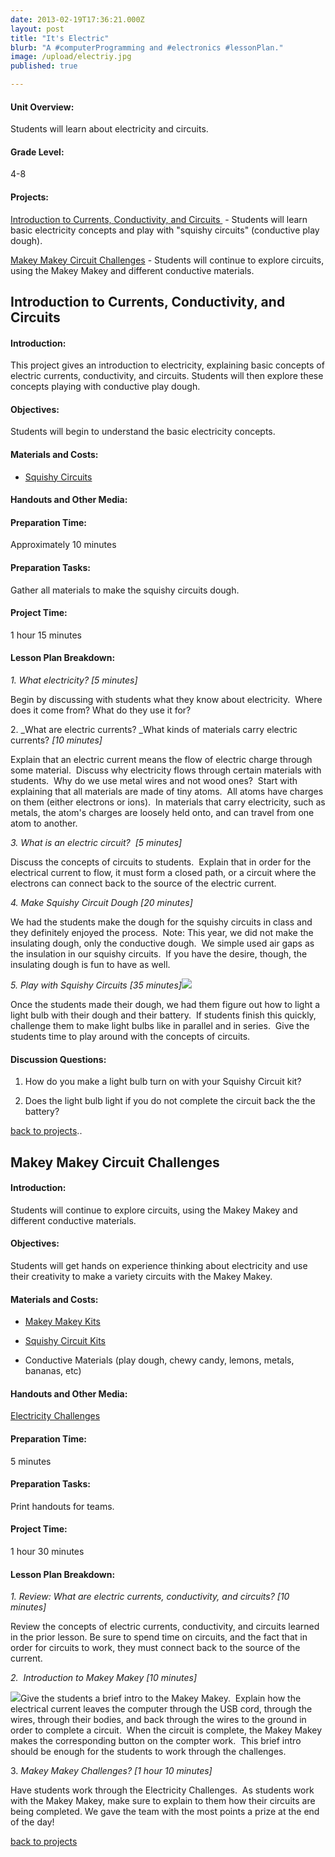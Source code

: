 ```yaml
---
date: 2013-02-19T17:36:21.000Z
layout: post
title: "It's Electric"
blurb: "A #computerProgramming and #electronics #lessonPlan."
image: /upload/electriy.jpg
published: true

---
```


#### Unit Overview:


Students will learn about electricity and circuits.




#### Grade Level:


4-8


#### Projects:


[Introduction to Currents, Conductivity, and Circuits ](http://9-dots.org/electricity#day1) - Students will learn basic electricity concepts and play with "squishy circuits" (conductive play dough).

[Makey Makey Circuit Challenges](http://9-dots.org/electricity#day2) - Students will continue to explore circuits, using the Makey Makey and different conductive materials.

<!-- more -->




## Introduction to Currents, Conductivity, and Circuits




#### Introduction:


This project gives an introduction to electricity, explaining basic concepts of electric currents, conductivity, and circuits. Students will then explore these concepts playing with conductive play dough.


#### Objectives:


Students will begin to understand the basic electricity concepts.


#### Materials and Costs:





	
  * [Squishy Circuits](http://squishycircuitsstore.com/kits.html)




#### Handouts and Other Media:




#### Preparation Time:


Approximately 10 minutes


#### Preparation Tasks:


Gather all materials to make the squishy circuits dough.


#### Project Time:


1 hour 15 minutes


#### Lesson Plan Breakdown:


_1. What electricity? [5 minutes]_

Begin by discussing with students what they know about electricity.  Where does it come from? What do they use it for?

2. _What are electric currents? _What kinds of materials carry electric currents? _[10 minutes]_

Explain that an electric current means the flow of electric charge through some material.  Discuss why electricity flows through certain materials with students.  Why do we use metal wires and not wood ones?  Start with explaining that all materials are made of tiny atoms.  All atoms have charges on them (either electrons or ions).  In materials that carry electricity, such as metals, the atom's charges are loosely held onto, and can travel from one atom to another.

_3. What is an electric circuit?  [5 minutes]_

Discuss the concepts of circuits to students.  Explain that in order for the electrical current to flow, it must form a closed path, or a circuit where the electrons can connect back to the source of the electric current.

_4. Make Squishy Circuit Dough [20 minutes]_

We had the students make the dough for the squishy circuits in class and they definitely enjoyed the process.  Note: This year, we did not make the insulating dough, only the conductive dough.  We simple used air gaps as the insulation in our squishy circuits.  If you have the desire, though, the insulating dough is fun to have as well.

_5. Play with Squishy Circuits [35 minutes][![](http://9-dots.org/wp-uploads/2013/02/Photo-Jan-29-5-17-43-PM-300x225.jpg)](http://9-dots.org/wp-uploads/2013/02/Photo-Jan-29-5-17-43-PM.jpg)_

Once the students made their dough, we had them figure out how to light a light bulb with their dough and their battery.  If students finish this quickly, challenge them to make light bulbs like in parallel and in series.  Give the students time to play around with the concepts of circuits.


#### Discussion Questions:


1. How do you make a light bulb turn on with your Squishy Circuit kit?

2. Does the light bulb light if you do not complete the circuit back the the battery?



[
back to projects](http://9-dots.org/electricity/#top)..


## Makey Makey Circuit Challenges







#### Introduction:


Students will continue to explore circuits, using the Makey Makey and different conductive materials.


#### Objectives:


Students will get hands on experience thinking about electricity and use their creativity to make a variety circuits with the Makey Makey.


#### Materials and Costs:





	
  * [Makey Makey Kits](http://www.makeymakey.com/)

	
  * [Squishy Circuit Kits](http://squishycircuitsstore.com/kits.html)

	
  * Conductive Materials (play dough, chewy candy, lemons, metals, bananas, etc)





#### Handouts and Other Media:


[Electricity Challenges](http://9-dots.org/wp-uploads/2013/02/Electricity-Challenge.docx)


#### Preparation Time:


5 minutes


#### Preparation Tasks:


Print handouts for teams.


#### Project Time:


1 hour 30 minutes


#### Lesson Plan Breakdown:


_1. Review: What are electric currents, conductivity, and circuits? [10 minutes]_

Review the concepts of electric currents, conductivity, and circuits learned in the prior lesson. Be sure to spend time on circuits, and the fact that in order for circuits to work, they must connect back to the source of the current.

_2.  Introduction to Makey Makey [10 minutes]_

![](http://9-dots.org/wp-uploads/2013/02/Photo-Jan-29-5-45-53-PM-300x225.jpg)Give the students a brief intro to the Makey Makey.  Explain how the electrical current leaves the computer through the USB cord, through the wires, through their bodies, and back through the wires to the ground in order to complete a circuit.  When the circuit is complete, the Makey Makey makes the corresponding button on the compter work.  This brief intro should be enough for the students to work through the challenges.

3. _Makey Makey Challenges? [1 hour 10 minutes]_

Have students work through the Electricity Challenges.  As students work with the Makey Makey, make sure to explain to them how their circuits are being completed. We gave the team with the most points a prize at the end of the day!

[back to projects](http://9-dots.org/electricity/#top)


##
